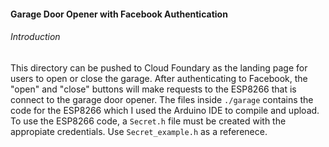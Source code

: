 #### Garage Door Opener with Facebook Authentication

###### Introduction
This directory can be pushed to Cloud Foundary as the landing page for users to open or close the garage. After authenticating to Facebook, the "open" and "close" buttons will make requests to the ESP8266 that is connect to the garage door opener. The files inside `./garage` contains the code for the ESP8266 which I used the Arduino IDE to compile and upload. To use the ESP8266 code, a `Secret.h` file must be created with the appropiate credentials. Use `Secret_example.h` as a referenece. 